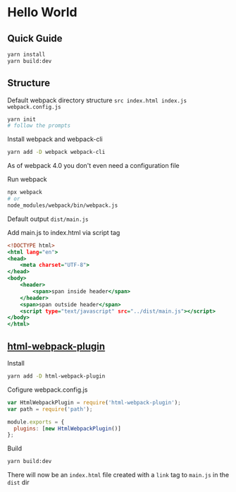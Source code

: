 Hello World
================================================================================

Quick Guide
--------------------------------------------------------------------------------
```bash
yarn install
yarn build:dev
```

Structure
--------------------------------------------------------------------------------
Default webpack directory structure
`
src
  index.html
  index.js
webpack.config.js
`

```bash
yarn init
# follow the prompts
```

Install webpack and webpack-cli
```bash
yarn add -D webpack webpack-cli
```

As of webpack 4.0 you don't even need a configuration file

Run webpack
```bash
npx webpack
# or
node_modules/webpack/bin/webpack.js
```

Default output `dist/main.js`

Add main.js to index.html via script tag
```index.html
<!DOCTYPE html>
<html lang="en">
<head>
    <meta charset="UTF-8">
</head>
<body>
    <header>
        <span>span inside header</span>
    </header>
    <span>span outside header</span>
    <script type="text/javascript" src="../dist/main.js"></script>
</body>
</html>
```

[html-webpack-plugin](https://webpack.js.org/plugins/html-webpack-plugin/)
--------------------------------------------------------------------------------
Install
```bash
yarn add -D html-webpack-plugin
```

Cofigure webpack.config.js
```javascript
var HtmlWebpackPlugin = require('html-webpack-plugin');
var path = require('path');

module.exports = {
  plugins: [new HtmlWebpackPlugin()]
};
```

Build
```bash
yarn build:dev
```

There will now be an `index.html` file created with a `link` tag to `main.js` in the `dist` dir


